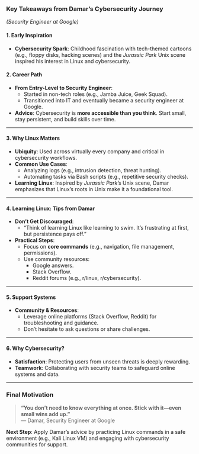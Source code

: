 ### **Key Takeaways from Damar’s Cybersecurity Journey**  
*(Security Engineer at Google)*  

#### **1. Early Inspiration**  
- **Cybersecurity Spark**: Childhood fascination with tech-themed cartoons (e.g., floppy disks, hacking scenes) and the *Jurassic Park* Unix scene inspired his interest in Linux and cybersecurity.  

#### **2. Career Path**  
- **From Entry-Level to Security Engineer**:  
  - Started in non-tech roles (e.g., Jamba Juice, Geek Squad).  
  - Transitioned into IT and eventually became a security engineer at Google.  
- **Advice**: Cybersecurity is **more accessible than you think**. Start small, stay persistent, and build skills over time.  

---

#### **3. Why Linux Matters**  
- **Ubiquity**: Used across virtually every company and critical in cybersecurity workflows.  
- **Common Use Cases**:  
  - Analyzing logs (e.g., intrusion detection, threat hunting).  
  - Automating tasks via Bash scripts (e.g., repetitive security checks).  
- **Learning Linux**: Inspired by *Jurassic Park*’s Unix scene, Damar emphasizes that Linux’s roots in Unix make it a foundational tool.  

---

#### **4. Learning Linux: Tips from Damar**  
- **Don’t Get Discouraged**:  
  - “Think of learning Linux like learning to swim. It’s frustrating at first, but persistence pays off.”  
- **Practical Steps**:  
  - Focus on **core commands** (e.g., navigation, file management, permissions).  
  - Use community resources:  
    - Google answers.  
    - Stack Overflow.  
    - Reddit forums (e.g., r/linux, r/cybersecurity).  

---

#### **5. Support Systems**  
- **Community & Resources**:  
  - Leverage online platforms (Stack Overflow, Reddit) for troubleshooting and guidance.  
  - Don’t hesitate to ask questions or share challenges.  

---

#### **6. Why Cybersecurity?**  
- **Satisfaction**: Protecting users from unseen threats is deeply rewarding.  
- **Teamwork**: Collaborating with security teams to safeguard online systems and data.  

---

### **Final Motivation**  
> **“You don’t need to know everything at once. Stick with it—even small wins add up.”**  
> — Damar, Security Engineer at Google  

**Next Step**: Apply Damar’s advice by practicing Linux commands in a safe environment (e.g., Kali Linux VM) and engaging with cybersecurity communities for support.